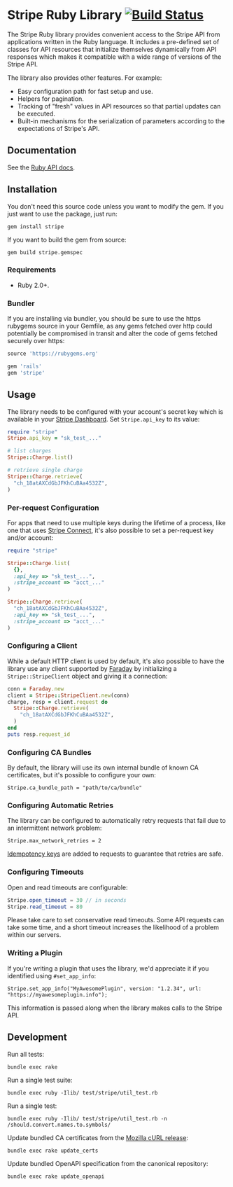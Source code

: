 # Stripe Ruby Library [![Build Status](https://travis-ci.org/stripe/stripe-ruby.svg?branch=master)](https://travis-ci.org/stripe/stripe-ruby)

The Stripe Ruby library provides convenient access to the Stripe API from
applications written in the Ruby language. It includes a pre-defined set of
classes for API resources that initialize themselves dynamically from API
responses which makes it compatible with a wide range of versions of the Stripe
API.

The library also provides other features. For example:

* Easy configuration path for fast setup and use.
* Helpers for pagination.
* Tracking of "fresh" values in API resources so that partial updates can be
  executed.
* Built-in mechanisms for the serialization of parameters according to the
  expectations of Stripe's API.

## Documentation

See the [Ruby API docs](https://stripe.com/docs/api/ruby#intro).

## Installation

You don't need this source code unless you want to modify the gem. If you just
want to use the package, just run:

    gem install stripe

If you want to build the gem from source:

    gem build stripe.gemspec

### Requirements

* Ruby 2.0+.

### Bundler

If you are installing via bundler, you should be sure to use the https rubygems
source in your Gemfile, as any gems fetched over http could potentially be
compromised in transit and alter the code of gems fetched securely over https:

``` ruby
source 'https://rubygems.org'

gem 'rails'
gem 'stripe'
```

## Usage

The library needs to be configured with your account's secret key which is
available in your [Stripe Dashboard][api-keys]. Set `Stripe.api_key` to its
value:

``` ruby
require "stripe"
Stripe.api_key = "sk_test_..."

# list charges
Stripe::Charge.list()

# retrieve single charge
Stripe::Charge.retrieve(
  "ch_18atAXCdGbJFKhCuBAa4532Z",
)
```

### Per-request Configuration

For apps that need to use multiple keys during the lifetime of a process, like
one that uses [Stripe Connect][connect], it's also possible to set a
per-request key and/or account:

``` ruby
require "stripe"

Stripe::Charge.list(
  {},
  :api_key => "sk_test_...",
  :stripe_account => "acct_..."
)

Stripe::Charge.retrieve(
  "ch_18atAXCdGbJFKhCuBAa4532Z",
  :api_key => "sk_test_...",
  :stripe_account => "acct_..."
)
```

### Configuring a Client

While a default HTTP client is used by default, it's also possible to have the
library use any client supported by [Faraday][faraday] by initializing a
`Stripe::StripeClient` object and giving it a connection:

``` ruby
conn = Faraday.new
client = Stripe::StripeClient.new(conn)
charge, resp = client.request do
  Stripe::Charge.retrieve(
    "ch_18atAXCdGbJFKhCuBAa4532Z",
  )
end
puts resp.request_id
```

### Configuring CA Bundles

By default, the library will use its own internal bundle of known CA
certificates, but it's possible to configure your own:

    Stripe.ca_bundle_path = "path/to/ca/bundle"

### Configuring Automatic Retries

The library can be configured to automatically retry requests that fail due to
an intermittent network problem:

    Stripe.max_network_retries = 2

[Idempotency keys][idempotency-keys] are added to requests to guarantee that
retries are safe.

### Configuring Timeouts

Open and read timeouts are configurable:

```java
Stripe.open_timeout = 30 // in seconds
Stripe.read_timeout = 80
```

Please take care to set conservative read timeouts. Some API requests can take
some time, and a short timeout increases the likelihood of a problem within our
servers.

### Writing a Plugin

If you're writing a plugin that uses the library, we'd appreciate it if you
identified using `#set_app_info`:

    Stripe.set_app_info("MyAwesomePlugin", version: "1.2.34", url: "https://myawesomeplugin.info");

This information is passed along when the library makes calls to the Stripe
API.

## Development

Run all tests:

    bundle exec rake

Run a single test suite:

    bundle exec ruby -Ilib/ test/stripe/util_test.rb

Run a single test:

    bundle exec ruby -Ilib/ test/stripe/util_test.rb -n /should.convert.names.to.symbols/

Update bundled CA certificates from the [Mozilla cURL release][curl]:

    bundle exec rake update_certs

Update bundled OpenAPI specification from the canonical repository:

    bundle exec rake update_openapi

[api-keys]: https://dashboard.stripe.com/account/apikeys
[connect]: https://stripe.com/connect
[curl]: http://curl.haxx.se/docs/caextract.html
[faraday]: https://github.com/lostisland/faraday
[idempotency-keys]: https://stripe.com/docs/api/ruby#idempotent_requests

<!--
# vim: set tw=79:
-->
